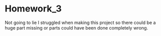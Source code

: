 # Homework_3
Not going to lie I struggled when making this project so there could be a huge part missing or parts could have been done completely wrong.

